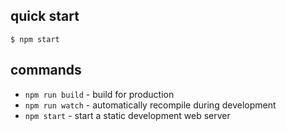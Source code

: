 ## quick start

```
$ npm start
```

## commands

* `npm run build` - build for production
* `npm run watch` - automatically recompile during development
* `npm start` - start a static development web server

